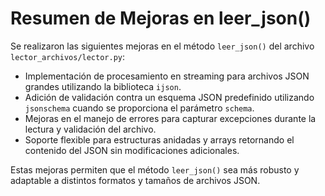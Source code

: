 # Resumen de Mejoras en leer_json()

Se realizaron las siguientes mejoras en el método `leer_json()` del archivo `lector_archivos/lector.py`:

- Implementación de procesamiento en streaming para archivos JSON grandes utilizando la biblioteca `ijson`.
- Adición de validación contra un esquema JSON predefinido utilizando `jsonschema` cuando se proporciona el parámetro `schema`.
- Mejoras en el manejo de errores para capturar excepciones durante la lectura y validación del archivo.
- Soporte flexible para estructuras anidadas y arrays retornando el contenido del JSON sin modificaciones adicionales.

Estas mejoras permiten que el método `leer_json()` sea más robusto y adaptable a distintos formatos y tamaños de archivos JSON.
